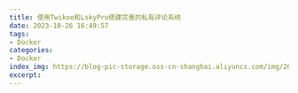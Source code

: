 ```yaml
---
title: 使用Twikoo和LskyPro搭建完善的私有评论系统
date: 2023-10-26 16:49:57
tags:
- Docker
categories:
- Docker
index_img: https://blog-pic-storage.oss-cn-shanghai.aliyuncs.com/img/202310261652395.png
excerpt:
---
```


